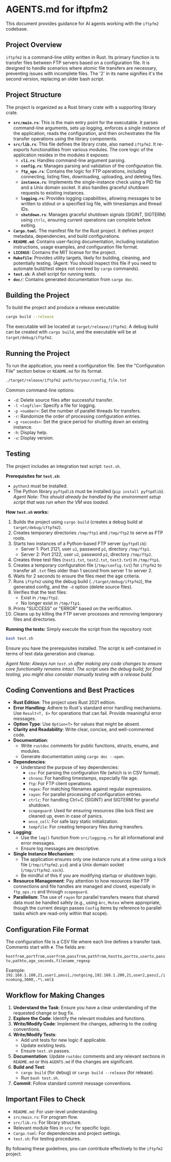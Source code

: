 # AGENTS.md for iftpfm2

This document provides guidance for AI agents working with the `iftpfm2` codebase.

## Project Overview

`iftpfm2` is a command-line utility written in Rust. Its primary function is to transfer files between FTP servers based on a configuration file. It is designed to handle scenarios where atomic file transfers are necessary, preventing issues with incomplete files. The '2' in its name signifies it's the second version, replacing an older bash script.

## Project Structure

The project is organized as a Rust binary crate with a supporting library crate.

*   **`src/main.rs`**: This is the main entry point for the executable. It parses command-line arguments, sets up logging, enforces a single instance of the application, reads the configuration, and then orchestrates the file transfer operations using the library components.
*   **`src/lib.rs`**: This file defines the library crate, also named `iftpfm2`. It re-exports functionalities from various modules. The core logic of the application resides in the modules it exposes:
    *   **`cli.rs`**: Handles command-line argument parsing.
    *   **`config.rs`**: Manages parsing and validation of the configuration file.
    *   **`ftp_ops.rs`**: Contains the logic for FTP operations, including connecting, listing files, downloading, uploading, and deleting files.
    *   **`instance.rs`**: Implements the single-instance check using a PID file and a Unix domain socket. It also handles graceful shutdown requests to existing instances.
    *   **`logging.rs`**: Provides logging capabilities, allowing messages to be written to stdout or a specified log file, with timestamps and thread IDs.
    *   **`shutdown.rs`**: Manages graceful shutdown signals (SIGINT, SIGTERM) using `ctrlc`, ensuring current operations can complete before exiting.
*   **`Cargo.toml`**: The manifest file for the Rust project. It defines project metadata, dependencies, and build configurations.
*   **`README.md`**: Contains user-facing documentation, including installation instructions, usage examples, and configuration file format.
*   **`LICENSE`**: Contains the MIT license for the project.
*   **`Makefile`**: Provides utility targets, likely for building, cleaning, and potentially testing. (Agent: You should inspect this file if you need to automate build/test steps not covered by `cargo` commands).
*   **`test.sh`**: A shell script for running tests.
*   **`doc/`**: Contains generated documentation from `cargo doc`.

## Building the Project

To build the project and produce a release executable:

```bash
cargo build --release
```

The executable will be located at `target/release/iftpfm2`.
A debug build can be created with `cargo build`, and the executable will be at `target/debug/iftpfm2`.

## Running the Project

To run the application, you need a configuration file. See the "Configuration File" section below or `README.md` for its format.

```bash
./target/release/iftpfm2 path/to/your/config_file.txt
```

Common command-line options:
*   `-d`: Delete source files after successful transfer.
*   `-l <logfile>`: Specify a file for logging.
*   `-p <number>`: Set the number of parallel threads for transfers.
*   `-r`: Randomize the order of processing configuration entries.
*   `-g <seconds>`: Set the grace period for shutting down an existing instance.
*   `-h`: Display help.
*   `-v`: Display version.

## Testing

The project includes an integration test script: `test.sh`.

**Prerequisites for `test.sh`:**
*   `python3` must be installed.
*   The Python library `pyftpdlib` must be installed (`pip install pyftpdlib`). *Agent Note: This should already be handled by the environment setup script that was run when the VM was loaded.*

**How `test.sh` works:**
1.  Builds the project using `cargo build` (creates a debug build at `target/debug/iftpfm2`).
2.  Creates temporary directories `/tmp/ftp1` and `/tmp/ftp2` to serve as FTP roots.
3.  Starts two instances of a Python-based FTP server (`pyftpdlib`):
    *   Server 1: Port 2121, user `u1`, password `p1`, directory `/tmp/ftp1`.
    *   Server 2: Port 2122, user `u2`, password `p2`, directory `/tmp/ftp2`.
4.  Creates three test files (`test1.txt`, `test2.txt`, `test3.txt`) in `/tmp/ftp1`.
5.  Creates a temporary configuration file (`/tmp/config.txt`) for `iftpfm2` to transfer all `.txt` files older than 1 second from server 1 to server 2.
6.  Waits for 2 seconds to ensure the files meet the age criteria.
7.  Runs `iftpfm2` using the debug build (`./target/debug/iftpfm2`), the generated config, and the `-d` option (delete source files).
8.  Verifies that the test files:
    *   Exist in `/tmp/ftp2`.
    *   No longer exist in `/tmp/ftp1`.
9.  Prints "SUCCESS" or "ERROR" based on the verification.
10. Cleans up by killing the FTP server processes and removing temporary files and directories.

**Running the tests:**
Simply execute the script from the repository root:
```bash
bash test.sh
```
Ensure you have the prerequisites installed. The script is self-contained in terms of test data generation and cleanup.

*Agent Note: Always run `test.sh` after making any code changes to ensure core functionality remains intact. The script uses the debug build; for final testing, you might also consider manually testing with a release build.*

## Coding Conventions and Best Practices

*   **Rust Edition**: The project uses Rust 2021 edition.
*   **Error Handling**: Adhere to Rust's standard error handling mechanisms. Use `Result<T, E>` for operations that can fail. Provide meaningful error messages.
*   **Option Type**: Use `Option<T>` for values that might be absent.
*   **Clarity and Readability**: Write clear, concise, and well-commented code.
*   **Documentation**:
    *   Write `rustdoc` comments for public functions, structs, enums, and modules.
    *   Generate documentation using `cargo doc --open`.
*   **Dependencies**:
    *   Understand the purpose of key dependencies:
        *   `csv`: For parsing the configuration file (which is in CSV format).
        *   `chrono`: For handling timestamps, especially file age.
        *   `ftp`: For FTP client operations.
        *   `regex`: For matching filenames against regular expressions.
        *   `rayon`: For parallel processing of configuration entries.
        *   `ctrlc`: For handling Ctrl+C (SIGINT) and SIGTERM for graceful shutdown.
        *   `scopeguard`: Used for ensuring resources (like lock files) are cleaned up, even in case of panics.
        *   `once_cell`: For safe lazy static initialization.
        *   `tempfile`: For creating temporary files during transfers.
*   **Logging**:
    *   Use the `log()` function from `src/logging.rs` for all informational and error messages.
    *   Ensure log messages are descriptive.
*   **Single Instance Mechanism**:
    *   The application ensures only one instance runs at a time using a lock file (`/tmp/iftpfm2.pid`) and a Unix domain socket (`/tmp/iftpfm2.sock`).
    *   Be mindful of this if you are modifying startup or shutdown logic.
*   **Resource Management**: Pay attention to how resources like FTP connections and file handles are managed and closed, especially in `ftp_ops.rs` and through `scopeguard`.
*   **Parallelism**: The use of `rayon` for parallel transfers means that shared data must be handled safely (e.g., using `Arc`, `Mutex` where appropriate, though the current design passes `Config` items by reference to parallel tasks which are read-only within that scope).

## Configuration File Format

The configuration file is a CSV file where each line defines a transfer task. Comments start with `#`. The fields are:

`hostfrom,portfrom,userfrom,passfrom,pathfrom,hostto,portto,userto,passto,pathto,age_seconds,filename_regexp`

Example:
`192.168.1.100,21,user1,pass1,/outgoing,192.168.1.200,21,user2,pass2,/incoming,3600,.*\.xml$`

## Workflow for Making Changes

1.  **Understand the Task**: Ensure you have a clear understanding of the requested change or bug fix.
2.  **Explore the Code**: Identify the relevant modules and functions.
3.  **Write/Modify Code**: Implement the changes, adhering to the coding conventions.
4.  **Write/Modify Tests**:
    *   Add unit tests for new logic if applicable.
    *   Update existing tests.
    *   Ensure `test.sh` passes.
5.  **Documentation**: Update `rustdoc` comments and any relevant sections in `README.md` or this `AGENTS.md` if the changes are significant.
6.  **Build and Test**:
    *   `cargo build` (for debug) or `cargo build --release` (for release).
    *   Run `bash test.sh`.
7.  **Commit**: Follow standard commit message conventions.

## Important Files to Check

*   `README.md`: For user-level understanding.
*   `src/main.rs`: For program flow.
*   `src/lib.rs`: For library structure.
*   Relevant module files in `src/` for specific logic.
*   `Cargo.toml`: For dependencies and project settings.
*   `test.sh`: For testing procedures.

By following these guidelines, you can contribute effectively to the `iftpfm2` project.
